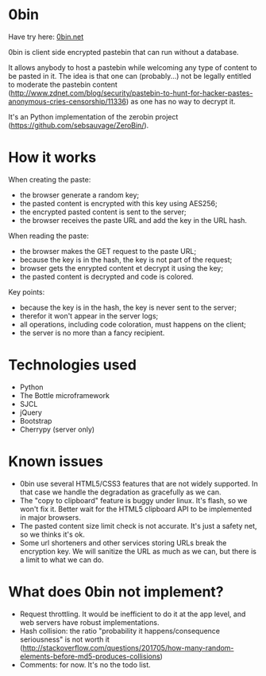 0bin
====

Have try here: <a href="0bin.net">0bin.net</a>

0bin is client side encrypted pastebin that can run without a database.

It allows anybody to host a pastebin while welcoming any type of content to be pasted in it. The idea is that one can (probably...) not be legally entitled to moderate the pastebin content (http://www.zdnet.com/blog/security/pastebin-to-hunt-for-hacker-pastes-anonymous-cries-censorship/11336) as one has no way to decrypt it.

It's an Python implementation of the zerobin project (https://github.com/sebsauvage/ZeroBin/).

How it works
=============

When creating the paste:

- the browser generate a random key;
- the pasted content is encrypted with this key using AES256;
- the encrypted pasted content is sent to the server;
- the browser receives the paste URL and add the key in the URL hash.

When reading the paste:

- the browser makes the GET request to the paste URL;
- because the key is in the hash, the key is not part of the request;
- browser gets the enrypted content et decrypt it using the key;
- the pasted content is decrypted and code is colored.

Key points:

- because the key is in the hash, the key is never sent to the server;
- therefor it won't appear in the server logs;
- all operations, including code coloration, must happens on the client;
- the server is no more than a fancy recipient.


Technologies used
==================

- Python
- The Bottle microframework
- SJCL
- jQuery
- Bootstrap
- Cherrypy (server only)

Known issues
============

- 0bin use several HTML5/CSS3 features that are not widely supported. In that case we handle the degradation as gracefully as we can.
- The "copy to clipboard" feature is buggy under linux. It's flash, so we won't fix it. Better wait for the HTML5 clipboard API to be implemented in major browsers.
- The pasted content size limit check is not accurate. It's just a safety net, so we thinks it's ok.
- Some url shorteners and other services storing URLs break the encryption key. We will sanitize the URL as much as we can, but there is a limit to what we can do.

What does 0bin not implement?
=================================

* Request throttling. It would be inefficient to do it at the app level, and web servers have robust implementations.
* Hash collision: the ratio "probability it happens/consequence seriousness" is not worth it (http://stackoverflow.com/questions/201705/how-many-random-elements-before-md5-produces-collisions)
* Comments: for now. It's no the todo list.